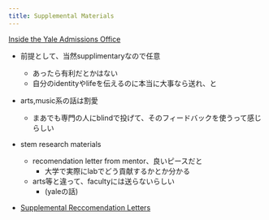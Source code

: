 ```yaml
---
title: Supplemental Materials
---
```


[Inside the Yale Admissions Office](Inside%20the%20Yale%20Admissions%20Office.md)

* 前提として、当然supplimentaryなので任意
  
  * あったら有利だとかはない
  * 自分のidentityやlifeを伝えるのに本当に大事なら送れ、と
* arts,music系の話は割愛
  
  * まあでも専門の人にblindで投げて、そのフィードバックを使うって感じらしい
* stem research materials
  
  * recomendation letter from mentor、良いピースだと
    * 大学で実際にlabでどう貢献するかとか分かる
  * arts等と違って、facultyには送らないらしい
    * (yaleの話)
* [Supplemental Reccomendation Letters](Supplemental%20Reccomendation%20Letters.md)
